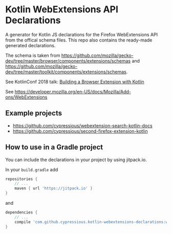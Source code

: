 # Kotlin WebExtensions API Declarations

A generator for Kotlin JS declarations for the Firefox WebExtensions API from the offical schema files. This repo also contains the ready-made generated declarations.

The schema is taken from https://github.com/mozilla/gecko-dev/tree/master/browser/components/extensions/schemas and https://github.com/mozilla/gecko-dev/tree/master/toolkit/components/extensions/schemas.

See KotlinConf 2018 talk: [Building a Browser Extension with Kotlin](https://kotlinconf.com/talks/#session=21914)

See https://developer.mozilla.org/en-US/docs/Mozilla/Add-ons/WebExtensions

## Example projects

- https://github.com/cypressious/webextension-search-kotlin-docs
- https://github.com/cypressious/second-firefox-extension-kotlin


## How to use in a Gradle project

You can include the declarations in your project by using jitpack.io.

In your `build.gradle` add

```groovy
repositories {
    // ...
    maven { url 'https://jitpack.io' }
}
```

and

```groovy 
dependencies {
    // ...
    compile 'com.github.cypressious.kotlin-webextensions-declarations:webextensions-declarations:v0.3'
}
```
